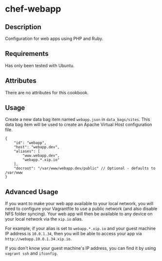 chef-webapp
===========

Description
-----------
Configuration for web apps using PHP and Ruby.

Requirements
------------

Has only been tested with Ubuntu.

Attributes
----------

There are no attributes for this cookbook.

Usage
------

Create a new data bag item named `webapp.json` in `data_bags/sites`. This data bag item will be used to create an Apache Virtual Host configuration file.

```
{
	"id": "webapp",
	"host": "webapp.dev",
	"aliases": [
		"www.webapp.dev",
		"webapp.*.xip.io"
	],
	"docroot": "/var/www/webapp.dev/public" // Optional - defaults to /var/www
}
```

Advanced Usage
--------------

If you want to make your web app available to your local network, you will need to configure your Vagrantfile to use a public network (and also disable NFS folder syncing). Your web app will then be available to any device on your local network via the `xip.io` alias.

For example, if your alias is set to `webapp.*.xip.io` and your guest machine IP address is `10.0.1.34`, then you will be able to access your app via `http://webapp.10.0.1.34.xip.io`.

If you don't know your guest machine's IP address, you can find it by using `vagrant ssh` and `ifconfig`.